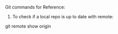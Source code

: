 Git commands for Reference:

1. To check if a local repo is up to date with remote:

git remote show origin

